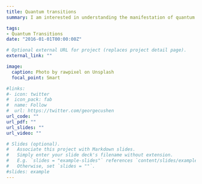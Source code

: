 ```yaml
---
title: Quantum transitions
summary: I am interested in understanding the manifestation of quantum interactions as transitions in physical observables in experiment. This includes phase transitions, which involve the cooperative behavior of a large collection of particles, or quasiparticle systems such as polarons and bipolarons, in which a transition can happen if two energy levels cross, or, more interestingly, if a state changes character abruptly at the transition point. Besides their importance to foundational theory, these transitions often serve as an attractor to other emergent behavior. For example, superconductivity emergent near a ferroelectric-paraelectric transition represents one class of such problems.

tags:
- Quantum Transitions
date: "2016-01-01T00:00:00Z"

# Optional external URL for project (replaces project detail page).
external_link: ""

image:
  caption: Photo by rawpixel on Unsplash
  focal_point: Smart

#links:
#- icon: twitter
#  icon_pack: fab
#  name: Follow
#  url: https://twitter.com/georgecushen
url_code: ""
url_pdf: ""
url_slides: ""
url_video: ""

# Slides (optional).
#   Associate this project with Markdown slides.
#   Simply enter your slide deck's filename without extension.
#   E.g. `slides = "example-slides"` references `content/slides/example-slides.md`.
#   Otherwise, set `slides = ""`.
#slides: example
---
```


